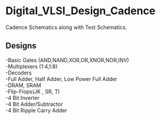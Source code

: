 ﻿# Digital_VLSI_Design_Cadence
Cadence Schematics along with Test Schematics.
## Designs
-Basic Gates (AND,NAND,XOR,OR,XNOR,NOR,INV)<br>
-Multiplexers (1:4,1:8)<br>
-Decoders<br>
-Full Adder, Half Adder, Low Power Full Adder<br>
-DRAM, SRAM<br>
-Flip-Flops(JK , SR, T)<br>
-4 Bit Inverter<br>
-4 Bit Adder/Subtractor<br>
-4 Bit Ripple Carry Adder<br>

